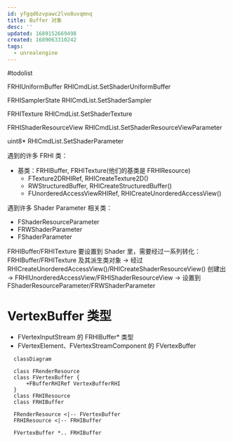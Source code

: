```yaml
---
id: yfgqd6zvpawc2lvo8uvqmnq
title: Buffer 对象
desc: ''
updated: 1689152669498
created: 1689063310242
tags:
  - unrealengine
---
```


#todolist

FRHIUniformBuffer
RHICmdList.SetShaderUniformBuffer

FRHISamplerState
RHICmdList.SetShaderSampler

FRHITexture
RHICmdList.SetShaderTexture

FRHIShaderResourceView
RHICmdList.SetShaderResourceViewParameter

uint8*
RHICmdList.SetShaderParameter

遇到的许多 FRHI 类：
- 基类：FRHIBuffer, FRHITexture(他们的基类是 FRHIResource)
  - FTexture2DRHIRef, RHICreateTexture2D()
  - RWStructuredBuffer<T>, RHICreateStructuredBuffer()
  - FUnorderedAccessViewRHIRef, RHICreateUnorderedAccessView()


遇到许多 Shader Parameter 相关类：
- FShaderResourceParameter
- FRWShaderParameter
- FShaderParameter

FRHIBuffer/FRHITexture 要设置到 Shader 里，需要经过一系列转化：FRHIBuffer/FRHITexture 及其派生类对象 -> 经过 RHICreateUnorderedAccessView()/RHICreateShaderResourceView() 创建出 -> FRHIUnorderedAccessView/FRHIShaderResourceView -> 设置到 FShaderResourceParameter/FRWShaderParameter

# VertexBuffer 类型
- FVertexInputStream 的 FRHIBuffer* 类型 
- FVertexElement、FVertexStreamComponent 的 FVertexBuffer

```mermaid
  classDiagram
  
  class FRenderResource 
  class FVertexBuffer {
      +FBufferRHIRef VertexBufferRHI
  }
  class FRHIResource
  class FRHIBuffer

  FRenderResource <|-- FVertexBuffer
  FRHIResource <|-- FRHIBuffer

  FVertexBuffer *.. FRHIBuffer
```

